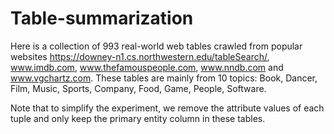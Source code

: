 # Table-summarization
Here is a collection of 993 real-world web tables crawled from popular websites https://downey-n1.cs.northwestern.edu/tableSearch/, www.imdb.com, www.thefamouspeople.com, www.nndb.com and www.vgchartz.com. These tables are mainly from 10 topics: Book, Dancer, Film, Music, Sports, Company, Food, Game, People, Software.

Note that to simplify the experiment, we remove the attribute values of each tuple and only keep the primary entity column in these tables.

